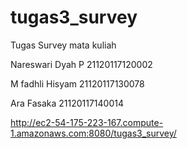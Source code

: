 # tugas3_survey
Tugas Survey mata kuliah

Nareswari Dyah P 	21120117120002

M fadhli Hisyam 	21120117130078

Ara Fasaka	21120117140014










http://ec2-54-175-223-167.compute-1.amazonaws.com:8080/tugas3_survey/
